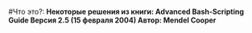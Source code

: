 #Что это?:
**Некоторые решения из книги:
Advanced Bash-Scripting Guide
Версия 2.5 (15 февраля 2004)
Автор:
Mendel Cooper**
